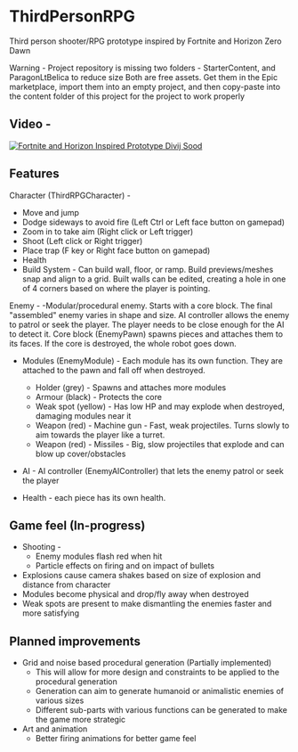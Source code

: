 # ThirdPersonRPG

Third person shooter/RPG prototype inspired by Fortnite and Horizon Zero Dawn

Warning - Project repository is missing two folders - StarterContent, and ParagonLtBelica to reduce size
Both are free assets. Get them in the Epic marketplace, import them into an empty project, and then copy-paste into the content folder of this project for the project to work properly

## Video - 
[![Fortnite and Horizon Inspired Prototype Divij Sood](https://img.youtube.com/vi/hwuLpfL548E/0.jpg)](https://www.youtube.com/watch?v=hwuLpfL548E)


## Features

Character (ThirdRPGCharacter) - 

- Move and jump
- Dodge sideways to avoid fire (Left Ctrl or Left face button on gamepad)
- Zoom in to take aim (Right click or Left trigger)
- Shoot (Left click or Right trigger)
- Place trap (F key or Right face button on gamepad)
- Health
- Build System - Can build wall, floor, or ramp. Build previews/meshes snap and align to a grid. Built walls can be edited, creating a hole in one of 4 corners based on where the player is pointing.
	
Enemy - 
-Modular/procedural enemy. Starts with a core block. The final "assembled" enemy varies in shape and size.
AI controller allows the enemy to patrol or seek the player. The player needs to be close enough for the AI to detect it.
Core block (EnemyPawn) spawns pieces and attaches them to its faces. If the core is destroyed, the whole robot goes down.

- Modules (EnemyModule) - Each module has its own function. They are attached to the pawn and fall off when destroyed.
	- Holder (grey) - Spawns and attaches more modules
	- Armour (black) - Protects the core
	- Weak spot (yellow) - Has low HP and may explode when destroyed, damaging modules near it
	- Weapon (red) - Machine gun - Fast, weak projectiles. Turns slowly to aim towards the player like a turret.
	- Weapon (red) - Missiles - Big, slow projectiles that explode and can blow up cover/obstacles
	
- AI - AI controller (EnemyAIController) that lets the enemy patrol or seek the player
- Health - each piece has its own health.

## Game feel (In-progress)
- Shooting - 
	- Enemy modules flash red when hit	
	- Particle effects on firing and on impact of bullets
- Explosions cause camera shakes based on size of explosion and distance from character
- Modules become physical and drop/fly away when destroyed
- Weak spots are present to make dismantling the enemies faster and more satisfying
	
## Planned improvements
- Grid and noise based procedural generation (Partially implemented) 
	- This will allow for more design and constraints to be applied to the procedural generation
	- Generation can aim to generate humanoid or animalistic enemies of various sizes
	- Different sub-parts with various functions can be generated to make the game more strategic
- Art and animation 
	- Better firing animations for better game feel
